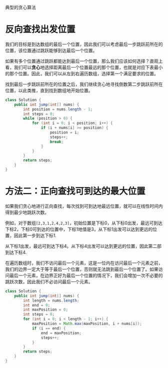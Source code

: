 典型的贪心算法

# 反向查找出发位置

我们的目标是到达数组的最后一个位置，因此我们可以考虑最后一步跳跃前所在的位置，该位置通过跳跃能够到达最后一个位置。

如果有多个位置通过跳跃都能达到最后一个位置，那么我们应该如何选择？直观上看，我们可以**贪心**地选择距离最后一个位置最远的那个位置，也就是对应下表最小的那个位置。因此，我们可以从左到右遍历数组，选择第一个满足要求的位置。

找到最后一步跳跃前所在的位置之后，我们继续贪心地寻找倒数第二步跳跃前所在位置，以此类推，直到找到数组地开始位置。

```java
class Solution {
    public int jump(int[] nums) {
        int position = nums.length - 1;
        int steps = 0;
        while (position > 0) {
            for (int i = 0; i < position; i++) {
                if (i + nums[i] >= position) {
                    position = i;
                    steps++;
                    break;
                }
            }
        }
        return steps;
    }
}
```

# 方法二：正向查找可到达的最大位置

如果我们贪心地进行正向查找，每次找到可到达地最远位置，就可以在线性时间内得到最少地跳跃次数。

例如，对于数组`[2,3,1,2,4,2,3]`，初始位置是下标0，从下标0出发，最远可到达下标2，下标0可到达的位置中，下标1地值是3，从下标1出发可以达到更远的位置，因此第一步到达下标1.

从下标1出发，最远可到达下标4。从下标4出发可以达到更远的位置，因此第二部到达下标4.

在遍历数组时，我们不访问最后一个元素，这是一位内在访问最后一个元素之前，我们的边界一定大于等于最后一个位置，否则就无法跳到最后一个位置了。如果访问最后一个元素，在边界正好为最后一个位置的情况下，我们会增加一次不必要的跳跃次数，因此我们不必访问最后一个元素。

```java
class Solution {
    public int jump(int[] nums) {
        int length = nums.length;
        int end = 0;
        int maxPosition = 0; 
        int steps = 0;
        for (int i = 0; i < length - 1; i++) {
            maxPosition = Math.max(maxPosition, i + nums[i]); 
            if (i == end) {
                end = maxPosition;
                steps++;
            }
        }
        return steps;
    }
}
```

